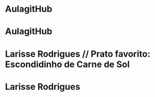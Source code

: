 # AulagitHub
# AulagitHub
# Larisse Rodrigues // Prato favorito: Escondidinho de Carne de Sol
# Larisse Rodrigues
